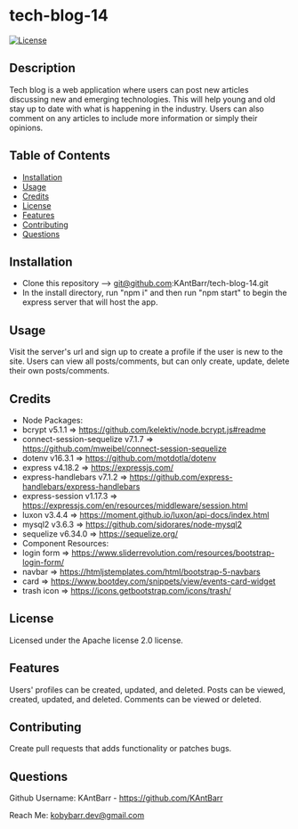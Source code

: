 ﻿# tech-blog-14
[![License](https://img.shields.io/badge/License-Apache_2.0-blue.svg)](https://opensource.org/licenses/Apache-2.0)

## Description
Tech blog is a web application where users can post new articles discussing new and emerging technologies. This will help young and old stay up to date with what is happening in the industry. Users can also comment on any articles to include more information or simply their opinions.

## Table of Contents
- [Installation](#installation)
- [Usage](#usage)
- [Credits](#credits)
- [License](#license)
- [Features](#features)
- [Contributing](#contributing)
- [Questions](#questions)

## Installation
- Clone this repository --> git@github.com:KAntBarr/tech-blog-14.git
- In the install directory, run "npm i" and then run "npm start" to begin the express server that will host the app.

## Usage
Visit the server's url and sign up to create a profile if the user is new to the site. Users can view all posts/comments, but can only create, update, delete their own posts/comments.

## Credits
- Node Packages:
- bcrypt v5.1.1 => https://github.com/kelektiv/node.bcrypt.js#readme
- connect-session-sequelize v7.1.7 => https://github.com/mweibel/connect-session-sequelize
- dotenv v16.3.1 => https://github.com/motdotla/dotenv
- express v4.18.2 => https://expressjs.com/
- express-handlebars v7.1.2 => https://github.com/express-handlebars/express-handlebars
- express-session v1.17.3 => https://expressjs.com/en/resources/middleware/session.html
- luxon v3.4.4 => https://moment.github.io/luxon/api-docs/index.html
- mysql2 v3.6.3 => https://github.com/sidorares/node-mysql2
- sequelize v6.34.0 => https://sequelize.org/
- Component Resources:
- login form => https://www.sliderrevolution.com/resources/bootstrap-login-form/
- navbar => https://htmljstemplates.com/html/bootstrap-5-navbars
- card => https://www.bootdey.com/snippets/view/events-card-widget
- trash icon => https://icons.getbootstrap.com/icons/trash/

## License
Licensed under the Apache license 2.0 license.

## Features
Users' profiles can be created, updated, and deleted. Posts can be viewed, created, updated, and deleted. Comments can be viewed or deleted.

## Contributing
Create pull requests that adds functionality or patches bugs.

## Questions
Github Username: KAntBarr - https://github.com/KAntBarr

Reach Me: kobybarr.dev@gmail.com
